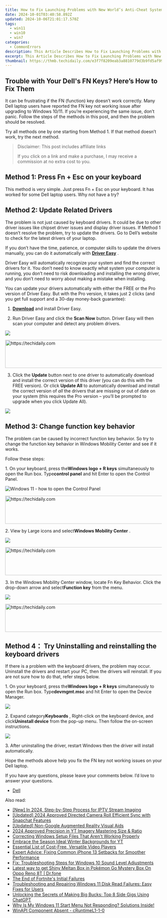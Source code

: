 ```yaml
---
title: How to Fix Launching Problems with New World’s Anti-Cheat System Quickly
date: 2024-10-01T03:40:58.892Z
updated: 2024-10-06T21:01:17.570Z
tags:
  - win11
  - win10
  - win7
categories:
  - CommonErrors
description: This Article Describes How to Fix Launching Problems with New World’s Anti-Cheat System Quickly
excerpt: This Article Describes How to Fix Launching Problems with New World’s Anti-Cheat System Quickly
thumbnail: https://thmb.techidaily.com/e3f7f8209eab3a8810779d3b9fd5af99ac53d2f641a80f57ad3f83729c4706c2.jpg
---
```


## Trouble with Your Dell's FN Keys? Here’s How to Fix Them

 It can be frustrating if the FN (function) key doesn’t work correctly. Many Dell laptop users have reported the FN key not working issue after upgrading to Windows 10/11\. If you’re experiencing the same issue, don’t panic. Follow the steps of the methods in this post, and then the problem should be resolved.

 Try all methods one by one starting from Method 1\. If that method doesn’t work, try the next method.

>  Disclaimer: This post includes affiliate links
>
>  If you click on a link and make a purchase, I may receive a commission at no extra cost to you.
>

## Method 1: Press Fn + Esc on your keyboard

 This method is very simple. Just press Fn + Esc on your keyboard. It has worked for some Dell laptop users. Why not have a try?

## Method 2: Update Related Drivers

 The problem is not just caused by keyboard drivers. It could be due to other driver issues like chipset driver issues and display driver issues. If Method 1 doesn’t resolve the problem, try to update the drivers. Go to Dell’s website to check for the latest drivers of your laptop.

 If you don’t have the time, patience, or computer skills to update the drivers manually, you can do it automatically with **[Driver Easy](https://tools.techidaily.com/drivereasy/download/)**  .

 Driver Easy will automatically recognize your system and find the correct drivers for it. You don’t need to know exactly what system your computer is running, you don’t need to risk downloading and installing the wrong driver, and you don’t need to worry about making a mistake when installing.

 You can update your drivers automatically with either the FREE or the Pro version of Driver Easy. But with the Pro version, it takes just 2 clicks (and you get full support and a 30-day money-back guarantee):

 1) **[Download](https://tools.techidaily.com/drivereasy/download/)**   and install Driver Easy.

 2) Run Driver Easy and click the **Scan Now**   button. Driver Easy will then scan your computer and detect any problem drivers.

![](https://www.drivereasy.com/wp-content/uploads/2017/03/Driver-Easy-Scan-Needed.jpg)

<!-- affiliate ads begin -->
<a href="https://unicoeye.pxf.io/c/5597632/2134490/18498" target="_top" id="2134490">
  <img src="//a.impactradius-go.com/display-ad/18498-2134490" border="0" alt="https://techidaily.com" width="728" height="90"/>
</a>
<img height="0" width="0" src="https://unicoeye.pxf.io/i/5597632/2134490/18498" style="position:absolute;visibility:hidden;" border="0" />
<!-- affiliate ads end -->

 3) Click the **Update** button next to one driver to automatically download and install the correct version of this driver (you can do this with the FREE version). Or click **Update All**  to automatically download and install the correct version of _all_   the drivers that are missing or out of date on your system (this requires the Pro version – you’ll be prompted to upgrade when you click Update All).

![](https://www.drivereasy.com/wp-content/uploads/2019/01/Driver-Easy-Update-mouse-driver.jpg)

## Method 3: Change function key behavior

 The problem can be caused by incorrect function key behavior. So try to change the function key behavior in Windows Mobility Center and see if it works.

Follow these steps:

 1\. On your keyboard, press the**Windows logo + R keys** simultaneously to open the Run box. Type**control panel** and hit Enter to open the Control Panel.

![Windows 11 - how to open the Control Panel](https://www.drivereasy.com/wp-content/uploads/2023/10/win11-how-to-open-the-Control-Panel.jpg)

<!-- affiliate ads begin -->
<a href="https://appsumo.8odi.net/c/5597632/2144279/7443" target="_top" id="2144279">
  <img src="//a.impactradius-go.com/display-ad/7443-2144279" border="0" alt="https://techidaily.com" width="728" height="90"/>
</a>
<img height="0" width="0" src="https://appsumo.8odi.net/i/5597632/2144279/7443" style="position:absolute;visibility:hidden;" border="0" />
<!-- affiliate ads end -->

 2\. View by Large icons and select**Windows Mobility Center** .

![](https://images.drivereasy.com/wp-content/uploads/2017/08/img_59a3dbd122ee9.png)

<!-- affiliate ads begin -->
<a href="https://aligracehair.sjv.io/c/5597632/2115937/19272" target="_top" id="2115937">
  <img src="//a.impactradius-go.com/display-ad/19272-2115937" border="0" alt="https://techidaily.com" width="728" height="90"/>
</a>
<img height="0" width="0" src="https://aligracehair.sjv.io/i/5597632/2115937/19272" style="position:absolute;visibility:hidden;" border="0" />
<!-- affiliate ads end -->

 3\. In the Windows Mobility Center window, locate Fn Key Behavior. Click the drop-down arrow and select**Function key** from the menu.

![](https://images.drivereasy.com/wp-content/uploads/2017/08/img_59a3dae73bccf.jpg)

<!-- affiliate ads begin -->
<a href="https://bluettifr.pxf.io/c/5597632/2145082/17095" target="_top" id="2145082">
  <img src="//a.impactradius-go.com/display-ad/17095-2145082" border="0" alt="https://techidaily.com" width="728" height="90"/>
</a>
<img height="0" width="0" src="https://bluettifr.pxf.io/i/5597632/2145082/17095" style="position:absolute;visibility:hidden;" border="0" />
<!-- affiliate ads end -->

## **Method 4： Try Uninstalling and reinstalling the keyboard drivers**

 If there is a problem with the keyboard drivers, the problem may occur. Uninstall the drivers and restart your PC, then the drivers will reinstall. If you are not sure how to do that, refer steps below.

 1\. On your keyboard, press the**Windows logo + R keys** simultaneously to open the Run box. Type**devmgmt.msc** and hit Enter to open the Device Manager.

![](https://www.drivereasy.com/wp-content/uploads/2015/11/run-devmgmt.msc_.jpg)

 2\. Expand category**Keyboards** , Right-click on the keyboard device, and click**Uninstall device** from the pop-up menu. Then follow the on-screen instructions.

![](https://images.drivereasy.com/wp-content/uploads/2017/08/img_59a3de2f109fa.png)

 3\. After uninstalling the driver, restart Windows then the driver will install automatically.

 Hope the methods above help you fix the FN key not working issues on your Dell laptop.

 If you have any questions, please leave your comments below. I’d love to answer your questions.

* [Dell](https://tools.techidaily.com/drivereasy/download/)

<ins class="adsbygoogle"
     style="display:block"
     data-ad-format="autorelaxed"
     data-ad-client="ca-pub-7571918770474297"
     data-ad-slot="1223367746"></ins>

<ins class="adsbygoogle"
     style="display:block"
     data-ad-client="ca-pub-7571918770474297"
     data-ad-slot="8358498916"
     data-ad-format="auto"
     data-full-width-responsive="true"></ins>

<span class="atpl-alsoreadstyle">Also read:</span>
<div><ul>
<li><a href="https://visual-screen-recording.techidaily.com/new-in-2024-step-by-step-process-for-iptv-stream-imaging/"><u>[New] In 2024, Step-by-Step Process for IPTV Stream Imaging</u></a></li>
<li><a href="https://snapchat-videos.techidaily.com/updated-2024-approved-directed-camera-roll-efficient-sync-with-snapchat-features/"><u>[Updated] 2024 Approved Directed Camera Roll Efficient Sync with Snapchat Features</u></a></li>
<li><a href="https://extra-skills.techidaily.com/updated-non-google-augmented-reality-visual-aids/"><u>[Updated] Non-Google Augmented Reality Visual Aids</u></a></li>
<li><a href="https://youtube-webster.techidaily.com/approved-precision-in-yt-imagery-mastering-size-and-ratio/"><u>2024 Approved Precision in YT Imagery Mastering Size & Ratio</u></a></li>
<li><a href="https://common-error.techidaily.com/correcting-windows-setup-files-that-arent-working-properly/"><u>Correcting Windows Setup Files That Aren't Working Properly</u></a></li>
<li><a href="https://youtube-docs.techidaily.com/ce-the-season-ideal-winter-backgrounds-for-yt/"><u>Embrace the Season Ideal Winter Backgrounds for YT</u></a></li>
<li><a href="https://extra-lessons.techidaily.com/essential-list-of-cost-free-versatile-video-players/"><u>Essential List of Cost-Free, Versatile Video Players</u></a></li>
<li><a href="https://fox-that.techidaily.com/expert-advice-fixing-common-iphone-13-setbacks-for-smoother-performance/"><u>Expert Advice: Fixing Common iPhone 13 Setbacks for Smoother Performance</u></a></li>
<li><a href="https://common-error.techidaily.com/fix-troubleshooting-steps-for-windows-10-sound-level-adjustments/"><u>Fix: Troubleshooting Steps for Windows 10 Sound Level Adjustments</u></a></li>
<li><a href="https://android-pokemon-go.techidaily.com/latest-way-to-get-shiny-meltan-box-in-pokemon-go-mystery-box-on-oppo-reno-8t-drfone-by-drfone-virtual-android/"><u>Latest way to get Shiny Meltan Box in Pokémon Go Mystery Box On Oppo Reno 8T | Dr.fone</u></a></li>
<li><a href="https://common-error.techidaily.com/the-end-of-fortnites-initial-failures/"><u>The End of Fortnite's Initial Failures</u></a></li>
<li><a href="https://common-error.techidaily.com/troubleshooting-and-repairing-windows-11-disk-read-failures-easy-fixes-for-users/"><u>Troubleshooting and Repairing Windows 11 Disk Read Failures: Easy Fixes for Users</u></a></li>
<li><a href="https://tech-haven.techidaily.com/unlocking-the-secrets-of-making-big-bucks-top-8-side-gigs-using-chatgpt/"><u>Unlocking the Secrets of Making Big Bucks: Top 8 Side Gigs Using ChatGPT</u></a></li>
<li><a href="https://common-error.techidaily.com/why-is-my-windows-11-start-menu-not-responding-solutions-inside/"><u>Why Is My Windows 11 Start Menu Not Responding? Solutions Inside!</u></a></li>
<li><a href="https://common-error.techidaily.com/winapi-component-absent-cruntimel1-1-0/"><u>WinAPI Component Absent - cRuntimeL1-1-0</u></a></li>
</ul></div>

